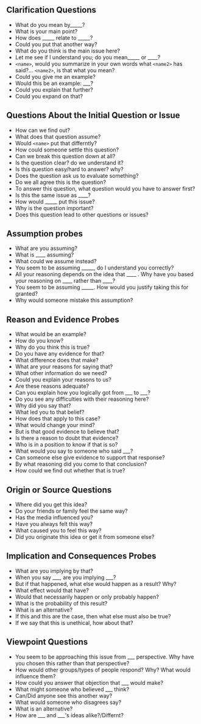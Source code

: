 ## Clarification Questions
- What do you mean by_____? 
- What is your main point? 
- How does _____ relate to _____? 
- Could you put that another way? 
- What do you think is the main issue here? 
- Let me see if I understand you; do you mean_____ or ____? 
- `<name>`, would you summarize in your own words what `<name2>` has said?... `<name2>`, is that what you mean? 
- Could you give me an example? 
- Would this be an example: ___? 
- Could you explain that further? 
- Could you expand on that? 

## Questions About the Initial Question or Issue 
- How can we find out? 
- What does that question assume? 
- Would `<name>` put that differntly? 
- How could someone settle this question? 
- Can we break this question down at all? 
- Is the question clear? do we understand it? 
- Is this question easy/hard to answer? why? 
- Does the question ask us to evaluate something? 
- Do we all agree this is the question? 
- To answer this question, what question would you have to answer first? 
- Is this the same issue as ____? 
- How would _____ put this issue? 
- Why is the question important? 
- Does this question lead to other questions or issues? 

## Assumption probes
- What are you assuming? 
- What is ____ assuming? 
- What could we assume instead? 
- You seem to be assuming _____, do I understand you correctly? 
- All your reasoning depends on the idea that  ____ . Why have you based your reasoning on ____ rather than ____? 
- You seem to be assuming _____. How would you justify taking this for granted? 
- Why would someone mistake this assumption? 

## Reason and Evidence Probes
- What would be an example? 
- How do you know? 
- Why do you think this is true? 
- Do you have any evidence for that? 
- What difference does that make? 
- What are your reasons for saying that? 
- What other information do we need? 
- Could you explain your reasons to us? 
- Are these reasons adequate? 
- Can you explain how you logically got from ___ to ___? 
- Do you see any difficulties with their reasoning here? 
- Why did you say that? 
- What led you to that belief? 
- How does that apply to this case? 
- What would change your mind? 
- But is that good evidence to believe that? 
- Is there a reason to doubt that evidence? 
- Who is in a position to know if that is so? 
- What would you say to someone who said ___? 
- Can someone else give evidence to support that response? 
- By what reasoning did you come to that conclusion? 
- How could we find out whether that is true? 

## Origin or Source Questions
- Where did you get this idea? 
- Do your friends or family feel the same way? 
- Has the media influenced you? 
- Have you always felt this way? 
- What caused you to feel this way? 
- Did you originate this idea or get it from someone else? 

## Implication and Consequences Probes
- What are you implying by that? 
- When you say ___, are you implying ___? 
- But if that happened, what else would happen as a result? Why? 
- What effect would that have? 
- Would that necessarily happen or only probably happen? 
- What is the probability of this result? 
- What is an alternative? 
- If this and this are the case, then what else must also be true? 
- If we say that this is unethical, how about that? 

## Viewpoint Questions
- You seem to be approaching this issue from ___ perspective. Why have you chosen this rather than that perspective? 
- How would other groups/types of people respond? Why? What would influence them? 
- How could you answer that objection that ___ would make? 
- What might someone who believed ___ think? 
- Can/Did anyone see this another way? 
- What would someone who disagrees say? 
- What is an alternative? 
- How are ___ and ___'s ideas alike?/Differnt? 

 